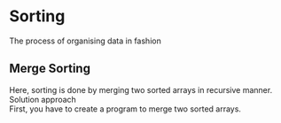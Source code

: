 # Sorting
The process of organising data in fashion

## Merge Sorting
Here, sorting is done by merging two sorted arrays in recursive manner.
Solution approach\
First, you have to create a program to merge two sorted arrays.